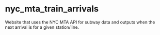 # nyc_mta_train_arrivals
Website that uses the NYC MTA API for subway data and outputs when the next arrival is for a given station/line.
